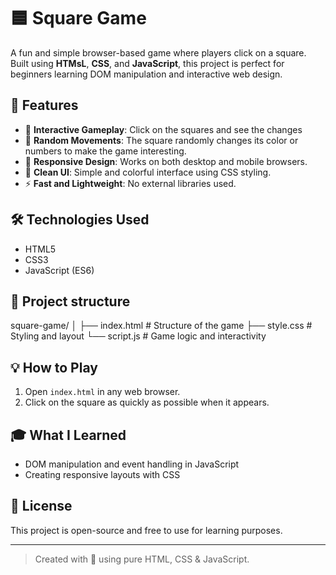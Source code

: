 
# 🟦 Square Game

A fun and simple browser-based game where players click on a square. Built using **HTMsL**, **CSS**, and **JavaScript**, this project is perfect for beginners learning DOM manipulation and interactive web design.

## 🚀 Features

- 🎯 **Interactive Gameplay**: Click on the squares and see the changes
- 🔁 **Random Movements**: The square randomly changes its color or numbers to make the game interesting.
- 📱 **Responsive Design**: Works on both desktop and mobile browsers.
- 🎨 **Clean UI**: Simple and colorful interface using CSS styling.
- ⚡ **Fast and Lightweight**: No external libraries used.


## 🛠️ Technologies Used

- HTML5
- CSS3
- JavaScript (ES6)

## 📂 Project structure
square-game/
│
├── index.html # Structure of the game
├── style.css # Styling and layout
└── script.js # Game logic and interactivity


## 💡 How to Play

1. Open `index.html` in any web browser.
2. Click on the square as quickly as possible when it appears.

## 🎓 What I Learned

- DOM manipulation and event handling in JavaScript
- Creating responsive layouts with CSS


## 📄 License

This project is open-source and free to use for learning purposes.

---

> Created with 💙 using pure HTML, CSS & JavaScript.




